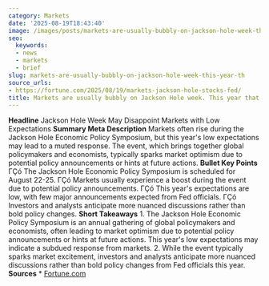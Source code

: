 ```yaml
---
category: Markets
date: '2025-08-19T18:43:40'
image: /images/posts/markets-are-usually-bubbly-on-jackson-hole-week-this-year-th.jpg
seo:
  keywords:
  - news
  - markets
  - brief
slug: markets-are-usually-bubbly-on-jackson-hole-week-this-year-th
source_urls:
- https://fortune.com/2025/08/19/markets-jackson-hole-stocks-fed/
title: Markets are usually bubbly on Jackson Hole week. This year that might not happen
---
```


**Headline** Jackson Hole Week May Disappoint Markets with Low Expectations  **Summary Meta Description** Markets often rise during the Jackson Hole Economic Policy Symposium, but this year's low expectations may lead to a muted response. The event, which brings together global policymakers and economists, typically sparks market optimism due to potential policy announcements or hints at future actions.  **Bullet Key Points**  ΓÇó The Jackson Hole Economic Policy Symposium is scheduled for August 22-25. ΓÇó Markets usually experience a boost during the event due to potential policy announcements. ΓÇó This year's expectations are low, with few major announcements expected from Fed officials. ΓÇó Investors and analysts anticipate more nuanced discussions rather than bold policy changes.  **Short Takeaways**  1. The Jackson Hole Economic Policy Symposium is an annual gathering of global policymakers and economists, often leading to market optimism due to potential policy announcements or hints at future actions. This year's low expectations may indicate a subdued response from markets. 2. While the event typically sparks market excitement, investors and analysts anticipate more nuanced discussions rather than bold policy changes from Fed officials this year.  **Sources**  * [Fortune.com](https://fortune.com/2025/08/19/markets-jackson-hole-stocks-fed/)